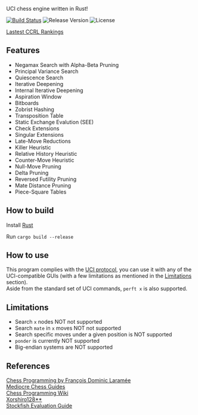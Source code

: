 UCI chess engine written in Rust!

[![Build Status](https://travis-ci.com/redsalmon91/FoxSEE.svg?branch=master)](https://travis-ci.com/redsalmon91/FoxSEE)
![Release Version](https://img.shields.io/github/v/release/redsalmon91/FoxSEE?color=orange)
![License](https://img.shields.io/github/license/redsalmon91/FoxSEE)

[Lastest CCRL Rankings](https://computerchess.org.uk/ccrl/4040/)

## Features

- Negamax Search with Alpha-Beta Pruning
- Principal Variance Search
- Quiescence Search
- Iterative Deepening
- Internal Iterative Deepening
- Aspiration Window
- Bitboards
- Zobrist Hashing
- Transposition Table
- Static Exchange Evalution (SEE)
- Check Extensions
- Singular Extensions
- Late-Move Reductions
- Killer Heuristic
- Relative History Heuristic
- Counter-Move Heuristic
- Null-Move Pruning
- Delta Pruning
- Reversed Futility Pruning
- Mate Distance Pruning
- Piece-Square Tables

## How to build
Install [Rust](https://www.rust-lang.org/learn/get-started)

Run `cargo build --release`

## How to use
This program complies with the [UCI protocol](http://wbec-ridderkerk.nl/html/UCIProtocol.html), you can use it with any of the UCI-compatible GUIs (with a few limitations as mentioned in the [Limitations](#limitations) section).  
Aside from the standard set of UCI commands, `perft x` is also supported.

## Limitations
- Search `x` nodes NOT not supported
- Search `mate` in `x` moves NOT not supported
- Search specific moves under a given position is NOT supported
- `ponder` is currently NOT supported
- Big-endian systems are NOT supported

## References
[Chess Programming by François Dominic Laramée](http://archive.gamedev.net/archive/reference/articles/article1014.html)  
[Mediocre Chess Guides](http://mediocrechess.sourceforge.net/guides.html)  
[Chess Programming Wiki](https://www.chessprogramming.org)  
[Xorshiro128**](http://prng.di.unimi.it/)  
[Stockfish Evaluation Guide](https://hxim.github.io/Stockfish-Evaluation-Guide/)
